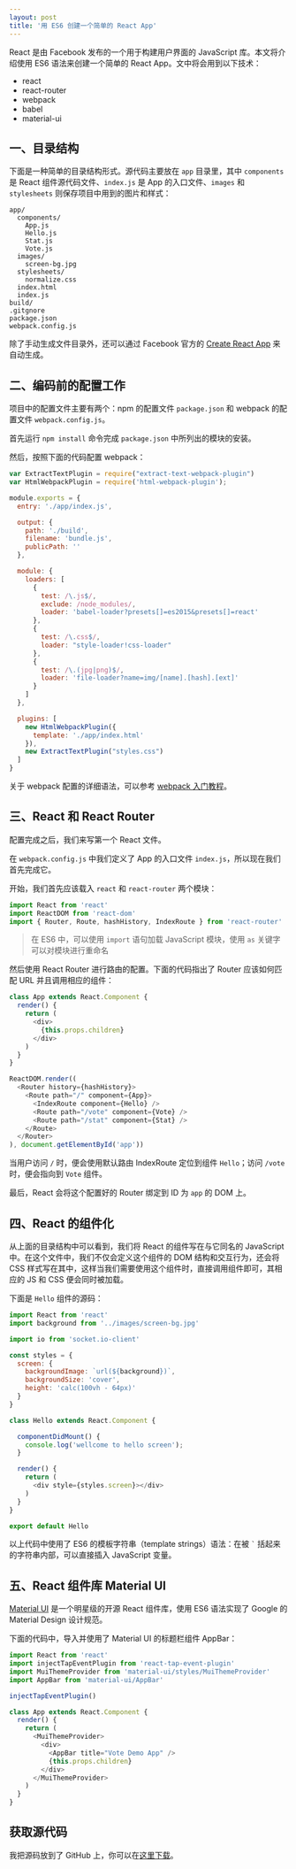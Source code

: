 ```yaml
---
layout: post
title: '用 ES6 创建一个简单的 React App'
---
```


React 是由 Facebook 发布的一个用于构建用户界面的 JavaScript 库。本文将介绍使用 ES6 语法来创建一个简单的 React App。文中将会用到以下技术：

* react
* react-router
* webpack
* babel
* material-ui


## 一、目录结构

下面是一种简单的目录结构形式。源代码主要放在 `app` 目录里，其中 `components` 是 React 组件源代码文件、`index.js` 是 App 的入口文件、`images` 和 `stylesheets` 则保存项目中用到的图片和样式：

```
app/
  components/
    App.js
    Hello.js
    Stat.js
    Vote.js
  images/
    screen-bg.jpg
  stylesheets/
    normalize.css
  index.html
  index.js
build/
.gitgnore
package.json
webpack.config.js
```

除了手动生成文件目录外，还可以通过 Facebook 官方的 [Create React App](https://github.com/facebookincubator/create-react-app) 来自动生成。


## 二、编码前的配置工作

项目中的配置文件主要有两个：npm 的配置文件 `package.json` 和 webpack 的配置文件 `webpack.config.js`。

首先运行 `npm install` 命令完成 `package.json` 中所列出的模块的安装。

然后，按照下面的代码配置 webpack：

~~~js
var ExtractTextPlugin = require("extract-text-webpack-plugin")
var HtmlWebpackPlugin = require('html-webpack-plugin');

module.exports = {
  entry: './app/index.js',

  output: {
    path: './build',
    filename: 'bundle.js',
    publicPath: ''
  },

  module: {
    loaders: [
      {
        test: /\.js$/,
        exclude: /node_modules/,
        loader: 'babel-loader?presets[]=es2015&presets[]=react'
      },
      {
        test: /\.css$/,
        loader: "style-loader!css-loader"
      },
      {
        test: /\.(jpg|png)$/,
        loader: 'file-loader?name=img/[name].[hash].[ext]'
      }
    ]
  },

  plugins: [
    new HtmlWebpackPlugin({
      template: './app/index.html'
    }),
    new ExtractTextPlugin("styles.css")
  ]
}
~~~

关于 webpack 配置的详细语法，可以参考 [webpack 入门教程](https://hulufei.gitbooks.io/react-tutorial/content/webpack.html)。


## 三、React 和 React Router

配置完成之后，我们来写第一个 React 文件。

在 `webpack.config.js` 中我们定义了 App 的入口文件 `index.js`，所以现在我们首先完成它。

开始，我们首先应该载入 `react` 和 `react-router` 两个模块：

~~~js
import React from 'react'
import ReactDOM from 'react-dom'
import { Router, Route, hashHistory, IndexRoute } from 'react-router'
~~~

> 在 ES6 中，可以使用 `import` 语句加载 JavaScript 模块，使用 `as` 关键字可以对模块进行重命名

然后使用 React Router 进行路由的配置。下面的代码指出了 Router 应该如何匹配 URL 并且调用相应的组件：

~~~js
class App extends React.Component {
  render() {
    return (
      <div>
        {this.props.children}
      </div>
    )
  }
}

ReactDOM.render((
  <Router history={hashHistory}>
    <Route path="/" component={App}>
      <IndexRoute component={Hello} />
      <Route path="/vote" component={Vote} />
      <Route path="/stat" component={Stat} />
    </Route>
  </Router>
), document.getElementById('app'))
~~~

当用户访问 `/` 时，便会使用默认路由 IndexRoute 定位到组件 `Hello`；访问 `/vote` 时，便会指向到 `Vote` 组件。

最后，React 会将这个配置好的 Router 绑定到 ID 为 `app` 的 DOM 上。


## 四、React 的组件化

从上面的目录结构中可以看到，我们将 React 的组件写在与它同名的 JavaScript 中。在这个文件中，我们不仅会定义这个组件的 DOM 结构和交互行为，还会将 CSS 样式写在其中，这样当我们需要使用这个组件时，直接调用组件即可，其相应的 JS 和 CSS 便会同时被加载。

下面是 `Hello` 组件的源码：

~~~js
import React from 'react'
import background from '../images/screen-bg.jpg'

import io from 'socket.io-client'

const styles = {
  screen: {
    backgroundImage: `url(${background})`,
    backgroundSize: 'cover',
    height: 'calc(100vh - 64px)'
  }
}

class Hello extends React.Component {

  componentDidMount() {
    console.log('wellcome to hello screen');
  }

  render() {
    return (
      <div style={styles.screen}></div>
    )
  }
}

export default Hello
~~~

以上代码中使用了 ES6 的模板字符串（template strings）语法：在被 <code>`</code> 括起来的字符串内部，可以直接插入 JavaScript 变量。


## 五、React 组件库 Material UI

[Material UI](https://github.com/callemall/material-ui) 是一个明星级的开源 React 组件库，使用 ES6 语法实现了 Google 的 Material Design 设计规范。

下面的代码中，导入并使用了 Material UI 的标题栏组件 AppBar：

~~~js
import React from 'react'
import injectTapEventPlugin from 'react-tap-event-plugin'
import MuiThemeProvider from 'material-ui/styles/MuiThemeProvider'
import AppBar from 'material-ui/AppBar'

injectTapEventPlugin()

class App extends React.Component {
  render() {
    return (
      <MuiThemeProvider>
        <div>
          <AppBar title="Vote Demo App" />
          {this.props.children}
        </div>
      </MuiThemeProvider>
    )
  }
}
~~~




## 获取源代码

我把源码放到了 GitHub 上，你可以在[这里下载](https://github.com/xinhuaorg/vote-demo)。